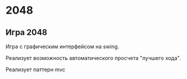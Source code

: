 # 2048
Игра 2048
-------
Игра с графическим интерфейсом на swing.

Реализует возможность автоматического просчета "лучшего хода". 

Реализует паттерн mvc
